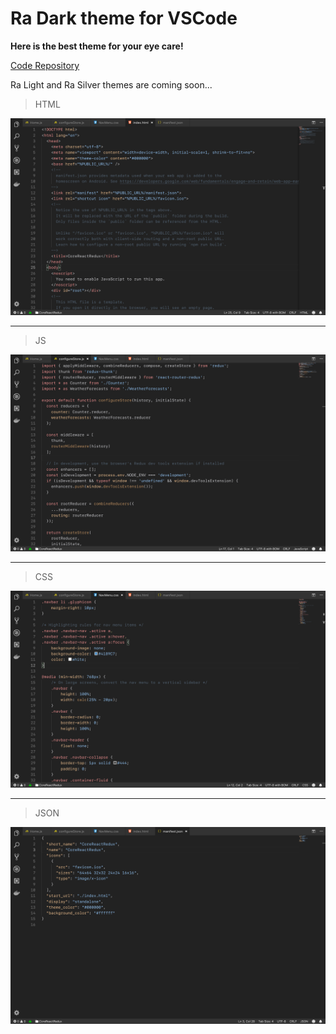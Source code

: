 # Ra Dark theme for VSCode

**Here is the best theme for your eye care!**

[Code Repository](https://github.com/rahmanyerli/ra-dark)

Ra Light and Ra Silver themes are coming soon...

> HTML

![Screen Shot-III](./images/html.png)

---

> JS

![Screen Shot-II](./images/js.png)

---

> CSS

![Screen Shot-III](./images/css.png)

---

> JSON

![Screen Shot-I](./images/json.png)

